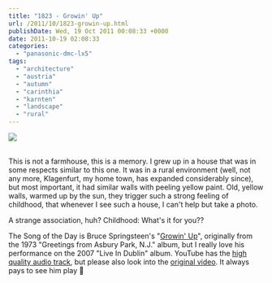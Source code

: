 ```yaml
---
title: "1823 - Growin' Up"
url: /2011/10/1823-growin-up.html
publishDate: Wed, 19 Oct 2011 00:08:33 +0000
date: 2011-10-19 02:08:33
categories: 
  - "panasonic-dmc-lx5"
tags: 
  - "architecture"
  - "austria"
  - "autumn"
  - "carinthia"
  - "karnten"
  - "landscape"
  - "rural"
---
```

<div class="container">
<div class="center"><a target="_blank" href="https://d25zfm9zpd7gm5.cloudfront.net/1200x1200/2011/20111016_140240_ps.jpg"><img src="https://d25zfm9zpd7gm5.cloudfront.net/0600x0600/2011/20111016_140240_ps.jpg" /></a></div>
</div>
<br />

This is not a farmhouse, this is a memory. I grew up in a house that was in some respects similar to this one. It was in a rural environment (well, not any more, Klagenfurt, my home town, has expanded considerably since), but most important, it had similar walls with peeling yellow paint. Old, yellow walls, warmed up by the sun, they trigger such a strong feeling of childhood, that whenever I see such a house, I can't help but take a photo.

A strange association, huh? Childhood: What's it for you??

 The Song of the Day is Bruce Springsteen's "<a href="http://www.lyricsmode.com/lyrics/b/bruce_springsteen/growin_up.html" target="_blank">Growin' Up</a>", originally from the 1973 "Greetings from Asbury Park, N.J." album, but I really love his performance on the 2007 "Live In Dublin" album. YouTube has the <a href="http://www.youtube.com/watch?v=PY7-OaKkMiU&feature=related" target="_blank">high quality audio track</a>, but please also look into the <a href="http://www.youtube.com/watch?v=n2mAJKToZSQ&feature=related" target="_blank">original video</a>. It always pays to see him play 🙂

